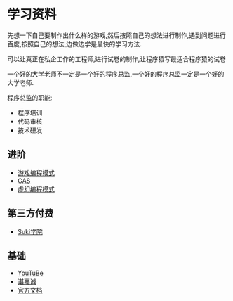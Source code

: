 # 学习资料

先想一下自己要制作出什么样的游戏,然后按照自己的想法进行制作,遇到问题进行百度,按照自己的想法,边做边学是最快的学习方法.

可以让真正在私企工作的工程师,进行试卷的制作,让程序猿写最适合程序猿的试卷

一个好的大学老师不一定是一个好的程序总监,一个好的程序总监一定是一个好的大学老师.

程序总监的职能:
- 程序培训
- 代码审核
- 技术研发


##  进阶

- [游戏编程模式](https://gpp.tkchu.me/)
- [GAS](https://www.bilibili.com/video/BV1qh411X7ZN?from=search&seid=11270270563922514565)
- [虚幻编程模式](https://www.bilibili.com/video/BV1K5411J7B6?from=search&seid=11270270563922514565)


## 第三方付费
- [Suki学院](http://www.sikiedu.com/)

## 基础

- [YouTuBe](https://www.bilibili.com/video/BV1Us411Y7Qc?p=119)
- [谌嘉诚](https://www.bilibili.com/video/BV164411Y732?from=search&seid=12839109719229075555)
- [官方文档](https://docs.unrealengine.com/zh-CN/index.html)
